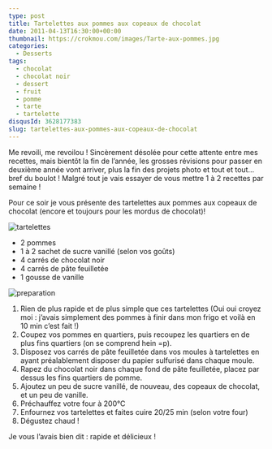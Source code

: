 ```yaml
---
type: post
title: Tartelettes aux pommes aux copeaux de chocolat
date: 2011-04-13T16:30:00+00:00
thumbnail: https://crokmou.com/images/Tarte-aux-pommes.jpg
categories:
  - Desserts
tags:
  - chocolat
  - chocolat noir
  - dessert
  - fruit
  - pomme
  - tarte
  - tartelette
disqusId: 3628177383
slug: tartelettes-aux-pommes-aux-copeaux-de-chocolat
---
```


Me revoili, me revoilou ! Sincèrement désolée pour cette attente entre mes recettes, mais bientôt la fin de l’année, les grosses révisions pour passer en deuxième année vont arriver, plus la fin des projets photo et tout et tout… bref du boulot ! Malgré tout je vais essayer de vous mettre 1 à 2 recettes par semaine !

Pour ce soir je vous présente des tartelettes aux pommes aux copeaux de chocolat (encore et toujours pour les mordus de chocolat)!

![tartelettes](http://storage.canalblog.com/69/04/825568/63181837_p.jpg)

*   2 pommes
*   1 à 2 sachet de sucre vanillé (selon vos goûts)
*   4 carrés de chocolat noir
*   4 carrés de pâte feuilletée
*   1 gousse de vanille

![preparation](http://storage.canalblog.com/28/58/825568/63181897_p.jpg)

1.  Rien de plus rapide et de plus simple que ces tartelettes (Oui oui croyez moi : j’avais simplement des pommes à finir dans mon frigo et voilà en 10 min c’est fait !)
2.  Coupez vos pommes en quartiers, puis recoupez les quartiers en de plus fins quartiers (on se comprend hein =p).
3.  Disposez vos carrés de pâte feuilletée dans vos moules à tartelettes en ayant préalablement disposer du papier sulfurisé dans chaque moule.
4.  Rapez du chocolat noir dans chaque fond de pâte feuilletée, placez par dessus les fins quartiers de pomme.
5.  Ajoutez un peu de sucre vanillé, de nouveau, des copeaux de chocolat, et un peu de vanille.
6.  Préchauffez votre four à 200°C
7.  Enfournez vos tartelettes et faites cuire 20/25 min (selon votre four)
8.  Dégustez chaud !

Je vous l’avais bien dit : rapide et délicieux !